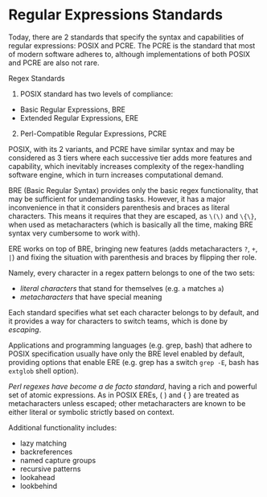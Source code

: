 # Regular Expressions Standards

Today, there are 2 standards that specify the syntax and capabilities of regular expressions: POSIX and PCRE. The PCRE is the standard that most of modern software adheres to, although implementations of both POSIX and PCRE are also not rare.

Regex Standards
1. POSIX standard has two levels of compliance:
  - Basic Regular Expressions, BRE
  - Extended Regular Expressions, ERE
2. Perl-Compatible Regular Expressions, PCRE

POSIX, with its 2 variants, and PCRE have similar syntax and may be considered as 3 tiers where each successive tier adds more features and capability, which inevitably increases complexity of the regex-handling software engine, which in turn increases computational demand.

BRE (Basic Regular Syntax) provides only the basic regex functionality, that may be sufficient for undemanding tasks. However, it has a major inconvenience in that it considers parenthesis and braces as literal characters. This means it requires that they are escaped, as `\(\)` and `\{\}`, when used as metacharacters (which is basically all the time, making BRE syntax very cumbersome to work with).

ERE works on top of BRE, bringing new features (adds metacharacters `?`, `+`, `|`) and fixing the situation with parenthesis and braces by flipping ther role.

Namely, every character in a regex pattern belongs to one of the two sets:
* *literal characters* that stand for themselves (e.g. `a` matches `a`)
* *metacharacters* that have special meaning

Each standard specifies what set each character belongs to by default, and it provides a way for characters to switch teams, which is done by *escaping*.

Applications and programming languages (e.g. grep, bash) that adhere to POSIX specification usually have only the BRE level enabled by default, providing options that enable ERE (e.g. grep has a switch `grep -E`, bash has `extglob` shell option).

*Perl regexes have become a de facto standard*, having a rich and powerful set of atomic expressions. As in POSIX EREs, ( ) and { } are treated as metacharacters unless escaped; other metacharacters are known to be either literal or symbolic strictly based on context.

Additional functionality includes:
- lazy matching
- backreferences
- named capture groups
- recursive patterns
- lookahead
- lookbehind
